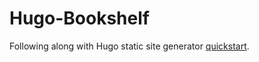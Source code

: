 # Hugo-Bookshelf

Following along with Hugo static site generator [quickstart](https://gohugo.io/overview/quickstart/).
